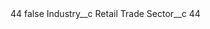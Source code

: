 <?xml version="1.0" encoding="UTF-8"?>
<CustomMetadata xmlns="http://soap.sforce.com/2006/04/metadata" xmlns:xsi="http://www.w3.org/2001/XMLSchema-instance" xmlns:xsd="http://www.w3.org/2001/XMLSchema">
    <label>44</label>
    <protected>false</protected>
    <values>
        <field>Industry__c</field>
        <value xsi:type="xsd:string">Retail Trade</value>
    </values>
    <values>
        <field>Sector__c</field>
        <value xsi:type="xsd:string">44</value>
    </values>
</CustomMetadata>

